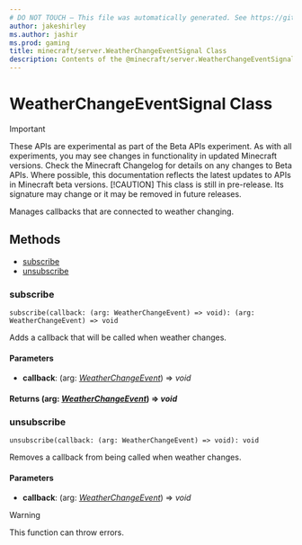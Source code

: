 ```yaml
---
# DO NOT TOUCH — This file was automatically generated. See https://github.com/mojang/minecraftapidocsgenerator to modify descriptions, examples, etc.
author: jakeshirley
ms.author: jashir
ms.prod: gaming
title: minecraft/server.WeatherChangeEventSignal Class
description: Contents of the @minecraft/server.WeatherChangeEventSignal class.
---
```

# WeatherChangeEventSignal Class
>[!IMPORTANT]
>These APIs are experimental as part of the Beta APIs experiment. As with all experiments, you may see changes in functionality in updated Minecraft versions. Check the Minecraft Changelog for details on any changes to Beta APIs. Where possible, this documentation reflects the latest updates to APIs in Minecraft beta versions.
> [!CAUTION]
> This class is still in pre-release.  Its signature may change or it may be removed in future releases.

Manages callbacks that are connected to weather changing.

## Methods
- [subscribe](#subscribe)
- [unsubscribe](#unsubscribe)

### **subscribe**
`
subscribe(callback: (arg: WeatherChangeEvent) => void): (arg: WeatherChangeEvent) => void
`

Adds a callback that will be called when weather changes.

#### **Parameters**
- **callback**: (arg: [*WeatherChangeEvent*](WeatherChangeEvent.md)) => *void*

#### **Returns** (arg: [*WeatherChangeEvent*](WeatherChangeEvent.md)) => *void*

### **unsubscribe**
`
unsubscribe(callback: (arg: WeatherChangeEvent) => void): void
`

Removes a callback from being called when weather changes.

#### **Parameters**
- **callback**: (arg: [*WeatherChangeEvent*](WeatherChangeEvent.md)) => *void*

> [!WARNING]
> This function can throw errors.
